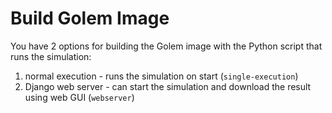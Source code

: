 # Build Golem Image

You have 2 options for building the Golem image with the Python script that runs the simulation:
1. normal execution - runs the simulation on start (``single-execution``)
2. Django web server - can start the simulation and download the result using web GUI (``webserver``)